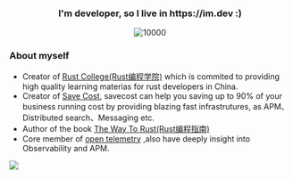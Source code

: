 <h3 align="center">I'm developer, so I live in https://im.dev :) </h3>

<p align="middle">
   <img src="https://komarev.com/ghpvc/?username=sunface" alt="10000" />
</p>

### About myself
- Creator of [Rust College(Rust编程学院)](https://college.rs) which is commited to providing high quality learning materias for rust developers in China.
- Creator of [Save Cost](https://savecost.io), savecost can help you saving up to 90% of your business running cost by providing blazing fast infrastrutures, as APM、Distributed search、Messaging etc.
- Author of the book [The Way To Rust(Rust编程指南)](https://wayto.rs)
- Core member of [open telemetry](https://github.com/open-telemetry) ,also have deeply insight into Observability and APM.


![](https://mir-s3-cdn-cf.behance.net/project_modules/disp/7df0bd42774743.57ee5f32bd76e.gif)
